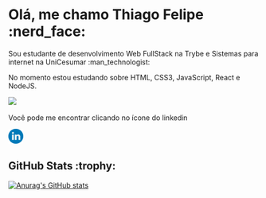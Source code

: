 
<h1>Olá, me chamo Thiago Felipe :nerd_face:</h1>

<p>Sou estudante de desenvolvimento Web FullStack na Trybe e Sistemas para internet na UniCesumar :man_technologist:</p>
<p>No momento estou estudando sobre HTML, CSS3, JavaScript, React e NodeJS.</p>

<img src="https://media.giphy.com/media/iIqmM5tTjmpOB9mpbn/giphy.gif"/>

<p>Você pode me encontrar clicando no ícone do linkedin</p>
<a href="https://www.linkedin.com/in/tfeliperibeiro/"><img src="linkedin.svg" width="30px"/></a>


  <!--Status GitHub-->
<h2>GitHub Stats :trophy:</h2>

[![Anurag's GitHub stats](https://github-readme-stats.vercel.app/api?username=tfeliperibeiro&theme=midnight-purple)](https://github.com/tfeliperibeiro/github-readme-stats)
